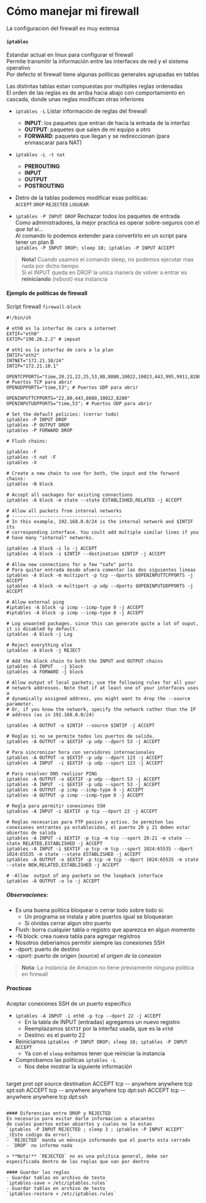 # Cómo manejar mi firewall
La configuracion del firewall es muy extensa

#### `iptables`
Estandar actual en linux para configurar el firewall  
Permite transmitir la información entre las interfaces de red y el sistema operativo  
Por defecto el firewall tiene algunas políticas generales agrupadas en tablas

Las distintas tablas estan compuestas por multiples reglas ordenadas  
El orden de las reglas es de arriba hacia abajo con comportamiento en cascada,
donde unas reglas modifican otras inferiores

- `iptables -L` Listar información de reglas del firewall
  - **INPUT**: los paquetes que entran de hacia la entrada de la interfaz
  - **OUTPUT**: paquetes que salen de mi equipo a otro
  - **FORWARD**: paquetes que llegan y se redireccionan (para enmascarar para NAT)
- `iptables -L -t nat`
  - **PREROUTING**
  - **INPUT**
  - **OUTPUT**
  - **POSTROUTING**

- Detro de la tablas podemos modificar esas politicas:  
`ACCEPT` `DROP` `REJECTED` `LOGUEAR`

- `iptables -P INPUT DROP` Rechazar todos los paquetes de entrada  
Como administradores, la mejor practica es operar sobre-seguros con el _que tal si..._  
Al comando lo podemos extender para convertirlo en un script para tener un plan B  
`iptables -P INPUT DROP; sleep 10; iptables -P INPUT ACCEPT`

> **Nota!** Cuando usamos el comando sleep, no podemos ejecutar mas nada por dicho tiempo  
Si el INPUT queda en DROP la unica manera de volver a entrar es **reiniciando** _(reboot)_ esa instancia

#### Ejemplo de politicas de firewall
Script firewall `firewall-block`

```
#!/bin/sh

# eth0 es la interfaz de cara a internet
EXTIF="eth0"
EXTIP="190.26.2.2" # impsat

# eth1 es la interfaz de cara a la plan
INTIF="eth2"
INTNET="172.21.10/24"
INTIP="172.21.10.1"

OPENTCPPORTS="time,20,21,22,25,53,80,8080,10022,10023,443,995,9911,8280"; # Puertos TCP para abrir
OPENUDPPORTS="time,53"; # Puertos UDP para abrir

OPENINPUTTCPPORTS="22,80,443,8080,10022,8280"
OPENINPUTUDPPORTS="time,53"; # Puertos UDP para abrir

# Set the default policies: (cerrar todo)
iptables -P INPUT DROP
iptables -P OUTPUT DROP
iptables -P FORWARD DROP

# Flush chains:

iptables -F
iptables -t nat -F
iptables -X

# Create a new chain to use for both, the input and the forward chains:
iptables -N block

# Accept all oackages for existing connections
iptables -A block -m state --state ESTABLISHED,RELATED -j ACCEPT

# Allow all packets from internal networks
# ----------------------------------------
# In this example, 192.168.0.0/24 is the internal network and $INTIF its
# corresponding interface. You coult add multiple similar lines if you
# have many "internal" networks.

iptables -A block -i lo -j ACCEPT
iptables -A block -i $INTIF --destination $INTIP -j ACCEPT

# Allow new connections for a few "safe" ports
# Para quitar entrada desde afuera comentar las dos siguientes lineas
iptables -A block -m multiport -p tcp --dports $OPENINPUTTCPPORTS -j ACCEPT
iptables -A block -m multiport -p udp --dports $OPENINPUTUDPPORTS -j ACCEPT

# Allow external ping
#iptables -A block -p icmp --icmp-type 0 -j ACCEPT
#iptables -A block -p icmp --icmp-type 8 -j ACCEPT

# Log unwanted packages. since this can generate quite a lot of ouput, it is disabled by default.
iptables -A block -j Log

# Reject everything else
iptables -A block -j REJECT

# Add the block chain to both the INPUT and OUTPUT chains
iptables -A INPUT   -j block
iptables -A FORWARD -j block

# Allow output of local packets; use the following rules for all your
# network addresses. Note that if at least one of your interfaces uses a
# dynamically assigned address, you might want to drop the --source parameter.
# Or, if you know the network, specify the network rather than the IP
# address (as in 192.168.0.0/24)

iptables -A OUTPUT -o $INTIF --source $INTIP -j ACCEPT

# Reglas si no se permite todos los puertos de salida.
iptables -A OUTPUT -o $EXTIF -p udp --dport 53 -j ACCEPT

# Para sincronizar hora con servidores internacionales
iptables -A OUTPUT -o $EXTIF -p udp --dport 123 -j ACCEPT
iptables -A INPUT  -i $EXTIF -p udp --sport 123 -j ACCEPT

# Para resolver DNS realizar PING
iptables -A OUTPUT -o $EXTIF -p udp --dport 53 -j ACCEPT
iptables -A INPUT  -i $EXTIF -p udp --sport 53 -j ACCEPT
iptables -A OUTPUT -p icmp --icmp-type 0 -j ACCEPT
iptables -A OUTPUT -p icmp --icmp-type 8 -j ACCEPT

# Regla para permitir conexiones SSH
iptables -A INPUT -i $EXTIF -p tcp --dport 22 -j ACCEPT

# Reglas necesarias para FTP pasivo y activo. Se permiten las conexiones entrantes ya establecidas, el puerto 20 y 21 deben estar abiertos de salida
iptables -A INPUT -i $EXTIF -p tcp -m tcp --sport 20:21 -m state --state RELATED,ESTABLISHED -j ACCEPT
iptables -A INPUT -i $EXTIF -p tcp -m tcp --sport 1024:65535 --dport 1024:65535 -m state --state ESTABLISHED -j ACCEPT
iptables -A OUTPUT -o $EXTIF -p tcp -m tcp --dport 1024:65535 -m state --state NEW,RELATED,ESTABLISHED -j ACCEPT

# -Allow  output of any packets on the loopback interface
iptables -A OUTPUT -o lo -j ACCEPT
```

##### Observaciones:
 - Es una buena politica bloquear o cerrar todo sobre todo si:
   - Un programa se instala y abre puertos igual se bloquearan
   - Si olvidas cerrar algun otro puerto
 - Flush: borra cualquier tabla o registro que aparezca en algun momento
 - -N block: crea nueva tabla para agregar registros
 - Nosotros deberiamos permitir siempre las conexiones SSH
 - -dport: puerto de destino
 - -sport: puerto de origen (source) _el origen de la conexion_

> **Nota**: La instancia de Amazon no tiene previamente ninguna politica en firewall

##### Practicas
Aceptar conexiones SSH de un puerto especifico
- `iptables -A INPUT -i eth0 -p tcp --dport 22 -j ACCEPT`
  - En la tabla de INPUT (entradas) agregamos un nuevo registro
  - Reemplazamos `$EXTIF` por la interfaz usada, que es la `eth0`
  - Destino: es el puerto 22
- Reiniciamos `iptables -P INPUT DROP; sleep 10; iptables -P INPUT ACCEPT`
  - Ya con el `sleep` evitamos tener que reiniciar la instancia
- Comprobamos las politicas `iptables -L`
  - Nos debe mostrar la siguiente información
  ```
target     prot opt source      destination
ACCEPT     tcp  --  anywhere    anywhere     tcp spt:ssh
ACCEPT     tcp  --  anywhere    anywhere     tcp dpt:ssh
ACCEPT     tcp  --  anywhere    anywhere     tcp dpt:ssh
  ```

#### Diferencias entre DROP y REJECTED
Es necesario para evitar darle informacion a atacantes
de cuales puertos estan abiertos y cuales no lo estan   
`iptables -P INPUT REJECTED ; sleep 3 ; iptables -P INPUT ACCEPT` _(Este codigo da error)_
- `REJECTED` manda un mensaje informando que el puerto esta cerrado
- `DROP` no informa nada

> **Nota!** `REJECTED` no es una politica general, debe ser especificada dentro de las reglas que van por dentro

#### Guardar las reglas
- Guardar tablas en archivo de texto  
`iptables-save > /etc/iptables.rules`
- Guardar tablas en archivo de texto  
`iptables-restore < /etc/iptables.rules`
